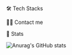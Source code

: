 

🛠️ Tech Stacks

    
    

🧑‍💻 Contact me

 
🏅 Stats

![Anurag's GitHub stats](https://github-readme-stats.vercel.app/api?username=hanabe02&show_icons=true&theme=default)
